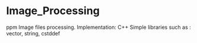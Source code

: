 # Image_Processing
ppm Image files processing. 
Implementation: C++
Simple libraries such as : vector, string, cstddef
